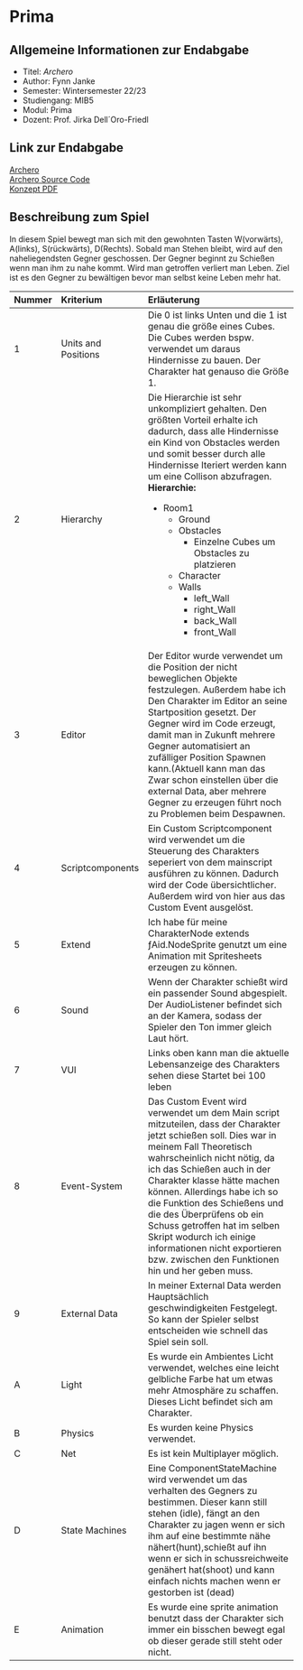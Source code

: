 # Prima

<h2> Allgemeine Informationen zur Endabgabe</h2>

<ul>
<li> Titel: <em>Archero</em></li>
<li>Author: Fynn Janke</li>
<li>Semester: Wintersemester 22/23 </li>
<li> Studiengang: MIB5</li>
<li>Modul: Prima </li>
<li>Dozent: Prof. Jirka Dell´Oro-Friedl </li>
</ul>

<h2> Link zur Endabgabe</h2>
<a href="https://jankefyn.github.io/Prima/Archero/"> Archero </a><br>
<a href=""> Archero Source Code </a><br>
<a href=""> Konzept PDF </a>

<h2> Beschreibung zum Spiel </h2>

<p> In diesem Spiel bewegt man sich mit den gewohnten Tasten W(vorwärts), A(links), S(rückwärts), D(Rechts). Sobald man Stehen bleibt, wird auf den naheliegendsten Gegner geschossen. Der Gegner beginnt zu Schießen wenn man ihm zu nahe kommt. Wird man getroffen verliert man Leben. Ziel ist es den Gegner zu bewältigen bevor man selbst keine Leben mehr hat.</p>

|Nummer   | Kriterium  |Erläuterung   |
| :------------ | :------------ | :------------ |
|1   |Units and Positions   |Die 0 ist links Unten und die 1 ist genau die größe eines Cubes. Die Cubes werden bspw. verwendet um daraus Hindernisse zu bauen. Der Charakter hat genauso die Größe 1.    |
|2 |Hierarchy   | Die Hierarchie ist sehr unkompliziert gehalten. Den größten Vorteil erhalte ich dadurch, dass alle Hindernisse ein Kind von Obstacles werden und somit besser durch alle Hindernisse Iteriert werden kann um eine Collison abzufragen. </br> <b>Hierarchie:</b><ul><li> Room1<ul><li>Ground</li><li>Obstacles<ul><li>Einzelne Cubes um Obstacles zu platzieren<ul></ul></li></ul></li><li>Character</li><li>Walls<ul><li>left_Wall</li><li>right_Wall</li><li>back_Wall</li><li>front_Wall</li></ul></li></ul></li></ul> | |
|3   |Editor   | Der Editor wurde verwendet um die Position der nicht beweglichen Objekte festzulegen. Außerdem habe ich Den Charakter im Editor an seine Startposition gesetzt. Der Gegner wird im Code erzeugt, damit man in Zukunft mehrere Gegner automatisiert an zufälliger Position Spawnen kann.(Aktuell kann man das Zwar schon einstellen über die external Data, aber mehrere Gegner zu erzeugen führt noch zu Problemen beim Despawnen.  |
|4   |Scriptcomponents   | Ein Custom Scriptcomponent wird verwendet um die Steuerung des Charakters seperiert von dem mainscript ausführen zu können. Dadurch wird der Code übersichtlicher. Außerdem wird von hier aus das Custom Event ausgelöst. |
|5   |Extend  |Ich habe für meine CharakterNode extends ƒAid.NodeSprite genutzt um eine Animation mit Spritesheets erzeugen zu können.   |
|6   |Sound   | Wenn der Charakter schießt wird ein passender Sound abgespielt. Der AudioListener befindet sich an der Kamera, sodass der Spieler den Ton immer gleich Laut hört.  |
|7   |VUI   | Links oben kann man die aktuelle Lebensanzeige des Charakters sehen diese Startet bei 100 leben   |
|8   |Event-System   | Das Custom Event wird verwendet um dem Main script mitzuteilen, dass der Charakter jetzt schießen soll. Dies war in meinem Fall Theoretisch wahrscheinlich nicht nötig, da ich das Schießen auch in der Charakter klasse hätte machen können. Allerdings habe ich so die Funktion des Schießens und die des Überprüfens ob ein Schuss getroffen hat im selben Skript wodurch ich einige informationen nicht exportieren bzw. zwischen den Funktionen hin und her geben muss.  |
|9   |External Data   | In meiner External Data werden Hauptsächlich geschwindigkeiten Festgelegt. So kann der Spieler selbst entscheiden wie schnell das Spiel sein soll.   |
|A   |Light   |Es wurde ein Ambientes Licht verwendet, welches eine leicht gelbliche Farbe hat um etwas mehr Atmosphäre zu schaffen. Dieses Licht befindet sich am Charakter.   |
|B   |Physics   | Es wurden keine Physics verwendet.  |
|C   |Net   |Es ist kein Multiplayer möglich.   |
|D  |State Machines   |Eine ComponentStateMachine wird verwendet um das verhalten des Gegners zu bestimmen. Dieser kann still stehen (idle), fängt an den Charakter zu jagen wenn er sich ihm auf eine bestimmte nähe nähert(hunt),schießt auf ihn wenn er sich in schussreichweite genähert hat(shoot) und kann einfach nichts machen wenn er gestorben ist (dead) |
|E   |Animation   |Es wurde eine sprite animation benutzt dass der Charakter sich immer ein bisschen bewegt egal ob dieser gerade still steht oder nicht.   |
